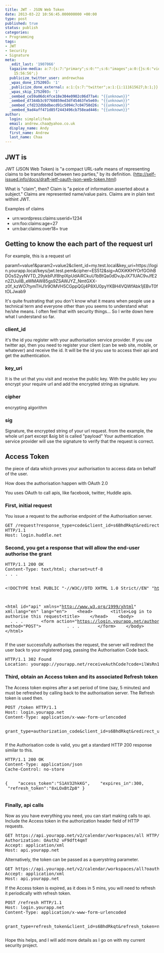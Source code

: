 ```yaml
---
title: JWT - JSON Web Token
date: 2013-03-22 10:56:45.000000000 +00:00
type: post
published: true
status: publish
categories:
- Programming
tags:
- JWT
- Security
- Signature
meta:
  _edit_last: '1907066'
  tagazine-media: a:7:{s:7:"primary";s:0:"";s:6:"images";a:0:{}s:6:"videos";a:0:{}s:11:"image_count";i:0;s:6:"author";s:7:"1907066";s:7:"blog_id";s:7:"1833431";s:9:"mod_stamp";s:19:"2013-03-22
    15:56:56";}
  publicize_twitter_user: andrewchaa
  _wpas_done_1752093: '1'
  _publicize_done_external: a:1:{s:7:"twitter";a:1:{i:111615627;b:1;}}
  _wpas_skip_1752093: '1'
  _oembed_ce59a06dc4fce18e304e0902c06d77a4: "{{unknown}}"
  _oembed_d7344b3c97760859ed3df45463fe5e69: "{{unknown}}"
  _oembed_cfd232dbbdbecd91c5094c7c04750d26: "{{unknown}}"
  _oembed_9ad4aff471d85f2443496cb758ead446: "{{unknown}}"
author:
  login: simplelifeuk
  email: andrew.chaa@yahoo.co.uk
  display_name: Andy
  first_name: Andrew
  last_name: Chaa
---
```

<h2>JWT is</h2>
<p>JWT (JSON Web Token) is "a compact URL-safe means of representing claims to be transferred between two parties," by its definition. (<a href="http://self-issued.info/docs/draft-ietf-oauth-json-web-token.html">http://self-issued.info/docs/draft-ietf-oauth-json-web-token.html</a>)</p>
<p>What is "claim", then? Claim is "a peice of information asserted about a subject." Claims are represented name/value pairs. Claims are in plain text withint JWT.</p>
<p>Examples of claims</p>
<ul>
<li>urn:wordpress:claims:userid=1234</li>
<li>urn:foo:claims:age=27</li>
<li>urn:bar:claims:over18= true</li>
</ul>
<h2>Getting to know the each part of the request url</h2>
<p>For example, this is a request url</p>
<p>param1=value1&amp;param2=value2&amp;client_id=my.test.local&amp;key_uri=https://login.yourapp.local/keys/jwt.test.pem&amp;cipher=ES512&amp;sig=AOXiKKHYOrfGOihBDOsS2yyNVTD_29ykbPJf8hplXpUdAiRCkuU1bBtQa0dDvJpJX71UAC9vJfE2n2ZUuIIB_eWMAW85gs9ZSAWJYZ_NmtGXX-z0f_kzWO7tymTHJ1r9OMVH5CGppQGj4P8XU0pyYKBH4VQWfAbk1jEBvT0ftOLJwab9</p>
<p>It's quite frustrating that you don't know what it means when people use a technical term and everyone other than you seems to understand what he/she means. I often feel that with security things... So I write down here what I understand so far.</p>
<h3>client_id</h3>
<p>it's the id you register with your authorisation service provider. If you use twitter api, then you need to register your client (can be web site, mobile, or whatever) and receive the id. It will be the id you use to access their api and get the authentication.</p>
<h3>key_uri</h3>
<p>It is the uri that you visit and receive the public key. With the public key you encrypt your require url and add the encrypted string as signature.</p>
<h3>cipher</h3>
<p>encrypting algorithm</p>
<h3>sig</h3>
<p>Signature, the encrypted string of your url request. from the example, the whole url part except &amp;sig bit is called "payload" Your authentication service provider will use the signature to verify that the request is correct.</p>
<h2>Access Token</h2>
<p>the piece of data which proves your authorisation to access data on behalf of the user.</p>
<p>How does the authorisation happen with OAuth 2.0</p>
<p>You uses OAuth to call apis, like facebook, twitter, Huddle apis.</p>
<h3>First, initial request</h3>
<p>You issue a request to the authorise endpoint of the Authorisation server.</p>
<pre>GET /request?response_type=code&amp;client_id=s6BhdRkqt&amp;redirect_uri=MyAppUri%3A%2F%2FMyAppServer.com/receiveAuthCode
HTTP/1.1
Host: login.huddle.net</pre>
<h3>Second, you get a response that will allow the end-user authorise the grant</h3>
<pre>HTTP/1.1 200 OK
Content-Type: text/html; charset=utf-8
. . .

&lt;!DOCTYPE html PUBLIC "-//W3C//DTD XHTML 1.0 Strict//EN" "http://www.w3.org/TR/xhtml1/DTD/xhtml1-strict.dtd"&gt;

&lt;html id="api" xmlns="http://www.w3.org/1999/xhtml" xml:lang="en" lang="en"&gt;
   &lt;head&gt;
      &lt;title&gt;Log in to authorise this request&lt;title&gt;
   &lt;/head&gt;
   &lt;body&gt;
      . . .
      &lt;form action="https://login.yourapp.net/authoriseGrantRequest" method="POST"&gt;
         . . .
      &lt;/form&gt;
   &lt;/body&gt;
&lt;/html&gt;</pre>
<p>If the user successfully authorises the request, the server will redirect the user back to your registered pag, passing the Authorisation Code back.</p>
<pre>HTTP/1.1 302 Found
Location: yourapp://yourapp.net/receiveAuthCode?code=ilWsRn1uB1</pre>
<h3>Third, obtain an Access token and its associated Refresh token</h3>
<p>The Access token expires after a set period of time (say, 5 minutes) and must be refreshed by calling back to the authorisation server. The Refresh token is used then.</p>
<pre>POST /token HTTP/1.1
Host: login.yourapp.net
Content-Type: application/x-www-form-urlencoded

grant_type=authorization_code&amp;client_id=s6BhdRkqt&amp;redirect_uri=MyAppUri%3A%2F%2FMyAppServer.com/receiveAuthCode&amp;code=i1WsRn1uB1</pre>
<p>If the Authorisation code is valid, you get a standard HTTP 200 response similar to this.</p>
<pre>HTTP/1.1 200 OK
Content-Type: application/json
Cache-Control: no-store

{
   "access_token":"S1AV32hkKG",
   "expires_in":300,
   "refresh_token":"8xLOxBtZp8"
}</pre>
<h3>Finally, api calls</h3>
<p>Now as you have everything you need, you can start making calls to api. Include the Access token in the authorization header field of HTTP requests.</p>
<pre>GET https://api.yourapp.net/v2/calendar/workspaces/all HTTP/1.1
Authorization: OAuth2 vF9dft4qmT
Accept: application/xml
Host: api.yourapp.net</pre>
<p>Alternatively, the token can be passed as a querystring parameter.</p>
<pre>GET https://api.yourapp.net/v2/calendar/workspaces/all?oauth_token=vF9dft4qmT HTTP/1.1
Accept: application/xml
Host: api.yourapp.net</pre>
<p>If the Access token is expired, as it does in 5 mins, you will need to refresh it periodically with refresh token.</p>
<pre>POST /refresh HTTP/1.1
Host: login.yourapp.net
Content-Type: application/x-www-form-urlencoded

grant_type=refresh_token&amp;client_id=s6BhdRkqt&amp;refresh_token=n4E9O119d</pre>
<p>Hope this helps, and I will add more details as I go on with my current security project.</p>
